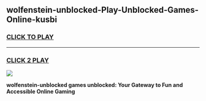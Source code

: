 
## wolfenstein-unblocked-Play-Unblocked-Games-Online-kusbi
<h3>
<a href="https://premium76.site?title=wolfenstein-unblocked&ref=25A">CLICK TO PLAY</a></h3>
<hr>

<h3>
<a href="https://premium76.site?title=wolfenstein-unblocked&ref=25A">CLICK 2 PLAY</a>
  
</h3>

<a href="https://premium76.site?title=wolfenstein-unblocked&ref=25A"><img src="https://clearcache.store/games.png"></a>


**wolfenstein-unblocked games unblocked: Your Gateway to Fun and Accessible Online Gaming**
